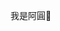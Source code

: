 我是阿圓🐹


<!---
zzzjing06/zzzjing06 is a ✨ special ✨ repository because its `README.md` (this file) appears on your GitHub profile.
You can click the Preview link to take a look at your changes.
--->
